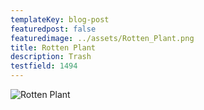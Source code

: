 ```yaml
---
templateKey: blog-post
featuredpost: false
featuredimage: ../assets/Rotten_Plant.png
title: Rotten Plant
description: Trash
testfield: 1494
---
```

![Rotten Plant](../assets/Rotten_Plant.png)